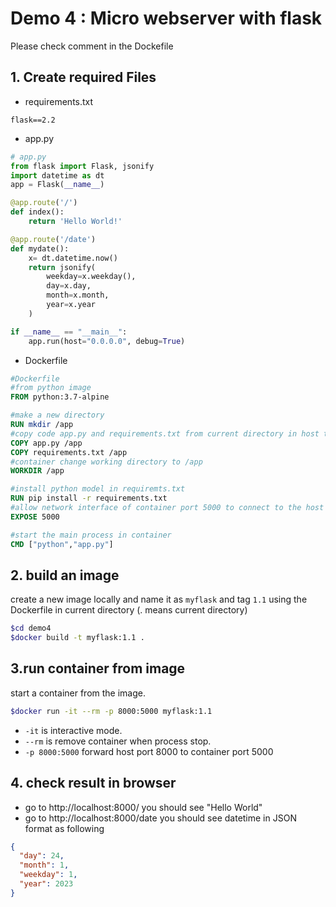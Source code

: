 # Demo 4 : Micro webserver with flask
Please check comment in the Dockefile

## 1. Create required Files
- requirements.txt
```
flask==2.2
```
- app.py
```python
# app.py
from flask import Flask, jsonify
import datetime as dt
app = Flask(__name__)

@app.route('/')
def index():
    return 'Hello World!'

@app.route('/date')
def mydate():
    x= dt.datetime.now()
    return jsonify(
        weekday=x.weekday(),
        day=x.day,
        month=x.month,
        year=x.year
    )

if __name__ == "__main__":
    app.run(host="0.0.0.0", debug=True)
```
- Dockerfile
```Dockerfile
#Dockerfile
#from python image
FROM python:3.7-alpine

#make a new directory
RUN mkdir /app
#copy code app.py and requirements.txt from current directory in host to /app in container
COPY app.py /app
COPY requirements.txt /app
#container change working directory to /app
WORKDIR /app

#install python model in requiremts.txt
RUN pip install -r requirements.txt
#allow network interface of container port 5000 to connect to the host network
EXPOSE 5000

#start the main process in container
CMD ["python","app.py"]

``` 


## 2. build an image
create a new image locally and name it as ```myflask``` and tag ```1.1``` using the Dockerfile in current directory (. means current directory)
```bash
$cd demo4
$docker build -t myflask:1.1 .
```

## 3.run container from image
start a container from the image. 
```bash
$docker run -it --rm -p 8000:5000 myflask:1.1
```
* ```-it``` is interactive mode.
* ```--rm``` is remove container when process stop.
* ```-p 8000:5000``` forward host port 8000 to container port 5000

## 4. check result in browser
* go to http://localhost:8000/ you should see "Hello World"
* go to http://localhost:8000/date you should see datetime in JSON format as following
```json
{
  "day": 24,
  "month": 1,
  "weekday": 1,
  "year": 2023
}
``` 